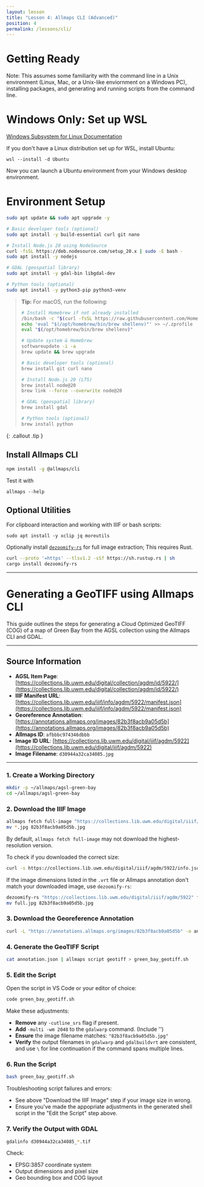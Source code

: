 ```yaml
---
layout: lesson
title: "Lesson 4: Allmaps CLI (Advanced)"
position: 4
permalink: /lessons/cli/
---
```


# Getting Ready

Note: This assumes some familiarity with the command line in a Unix environment
(Linux, Mac, or a Unix-like enviornment on a Windows PC),
installing packages, and 
generating and running scripts from the command line.

# Windows Only: Set up WSL

[Windows Subsystem for Linux Documentation](https://learn.microsoft.com/en-us/windows/wsl/)

If you don't have a Linux distribution set up for WSL, install Ubuntu:

`wsl --install -d Ubuntu`

Now you can launch a Ubuntu environment from your Windows desktop environment.

# Environment Setup

```bash
sudo apt update && sudo apt upgrade -y

# Basic developer tools (optional)
sudo apt install -y build-essential curl git nano

# Install Node.js 20 using NodeSource
curl -fsSL https://deb.nodesource.com/setup_20.x | sudo -E bash -
sudo apt install -y nodejs

# GDAL (geospatial library)
sudo apt install -y gdal-bin libgdal-dev

# Python tools (optional)
sudo apt install -y python3-pip python3-venv
```

> **Tip:** For macOS, run the following:
> ```bash
> # Install Homebrew if not already installed
> /bin/bash -c "$(curl -fsSL https://raw.githubusercontent.com/Homebrew/install/HEAD/install.sh)"
> echo 'eval "$(/opt/homebrew/bin/brew shellenv)"' >> ~/.zprofile
> eval "$(/opt/homebrew/bin/brew shellenv)"
>
> # Update system & Homebrew
> softwareupdate -i -a
> brew update && brew upgrade
>
> # Basic developer tools (optional)
> brew install git curl nano
>
> # Install Node.js 20 (LTS)
> brew install node@20
> brew link --force --overwrite node@20
>
> # GDAL (geospatial library)
> brew install gdal
>
> # Python tools (optional)
> brew install python
> ```
{: .callout .tip }


## Install Allmaps CLI

```bash
npm install -g @allmaps/cli
```

Test it with

`allmaps --help`

## Optional Utilities

For clipboard interaction and working with IIIF or bash scripts:

`sudo apt install -y xclip jq moreutils`

Optionally install [`dezoomify-rs`](https://github.com/lovasoa/dezoomify-rs) for full image extraction;
This requires Rust.

```bash
curl --proto '=https' --tlsv1.2 -sSf https://sh.rustup.rs | sh
cargo install dezoomify-rs
```

--------------------

# Generating a GeoTIFF using Allmaps CLI

This guide outlines the steps for generating a Cloud Optimized GeoTIFF (COG) of a map of Green Bay from the AGSL collection using the Allmaps CLI and GDAL.

---

## Source Information

- **AGSL Item Page**: [https://collections.lib.uwm.edu/digital/collection/agdm/id/5922/](https://collections.lib.uwm.edu/digital/collection/agdm/id/5922/)
- **IIIF Manifest URL**: [https://collections.lib.uwm.edu/iiif/info/agdm/5922/manifest.json](https://collections.lib.uwm.edu/iiif/info/agdm/5922/manifest.json)
- **Georeference Annotation**: [https://annotations.allmaps.org/images/82b3f8acb9a05d5b](https://annotations.allmaps.org/images/82b3f8acb9a05d5b)
- **Allmaps ID**: `afbbbc974346dbbb`
- **Image ID URL**: [https://collections.lib.uwm.edu/digital/iiif/agdm/5922](https://collections.lib.uwm.edu/digital/iiif/agdm/5922)
- **Image Filename**: `d30944a32ca34085.jpg`

---

### 1. Create a Working Directory

```bash
mkdir -p ~/allmaps/agsl-green-bay
cd ~/allmaps/agsl-green-bay
```

### 2. Download the IIIF Image

```bash
allmaps fetch full-image "https://collections.lib.uwm.edu/digital/iiif/agdm/5922"
mv *.jpg 82b3f8acb9a05d5b.jpg
```

By default, `allmaps fetch full-image` may not download the highest-resolution version.

To check if you downloaded the correct size:

```bash
curl -s https://collections.lib.uwm.edu/digital/iiif/agdm/5922/info.json | jq '.sizes'
```

If the image dimensions listed in the `.vrt` file or Allmaps annotation don't match your downloaded image, use `dezoomify-rs`:

```bash
dezoomify-rs "https://collections.lib.uwm.edu/digital/iiif/agdm/5922" full.jpg
mv full.jpg 82b3f8acb9a05d5b.jpg
```

### 3. Download the Georeference Annotation

```bash
curl -L "https://annotations.allmaps.org/images/82b3f8acb9a05d5b" -o annotation.json
```

### 4. Generate the GeoTIFF Script

```bash
cat annotation.json | allmaps script geotiff > green_bay_geotiff.sh
```

### 5. Edit the Script

Open the script in VS Code or your editor of choice:

```bash
code green_bay_geotiff.sh
```

Make these adjustments:

- **Remove** any `-cutline_srs` flag if present.
- **Add** `-multi -wm 2048` to the `gdalwarp` command. (Include '\')
- **Ensure** the image filename matches: `"82b3f8acb9a05d5b.jpg"`
- **Verify** the output filenames in `gdalwarp` and `gdalbuildvrt` are consistent, and use `\` for line continuation if the command spans multiple lines.

### 6. Run the Script

```bash
bash green_bay_geotiff.sh
```

Troubleshooting script failures and errors:
* See above "Download the IIIF Image" step if your image size in wrong.
* Ensure you've made the appopriate adjustments in the generated shell script in the "Edit the Script" step above.

### 7. Verify the Output with GDAL

```bash
gdalinfo d30944a32ca34085_*.tif
```

Check:

- EPSG:3857 coordinate system
- Output dimensions and pixel size
- Geo bounding box and COG layout
